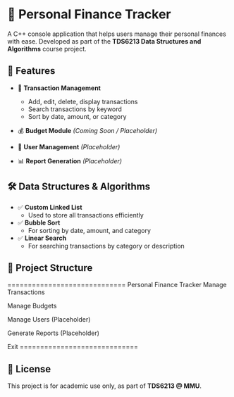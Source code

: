 # 💸 Personal Finance Tracker

A C++ console application that helps users manage their personal finances with ease. Developed as part of the **TDS6213 Data Structures and Algorithms** course project.

## 📌 Features

- 🧾 **Transaction Management**
  - Add, edit, delete, display transactions
  - Search transactions by keyword
  - Sort by date, amount, or category

- 💰 **Budget Module** *(Coming Soon / Placeholder)*

- 👥 **User Management** *(Placeholder)*

- 📊 **Report Generation** *(Placeholder)*

## 🛠 Data Structures & Algorithms

- ✅ **Custom Linked List**
  - Used to store all transactions efficiently
- ✅ **Bubble Sort**
  - For sorting by date, amount, and category
- ✅ **Linear Search**
  - For searching transactions by category or description

## 🧱 Project Structure

============================= Personal Finance Tracker
Manage Transactions

Manage Budgets

Manage Users (Placeholder)

Generate Reports (Placeholder)

Exit =============================

## 📜 License

This project is for academic use only, as part of **TDS6213 @ MMU**.
